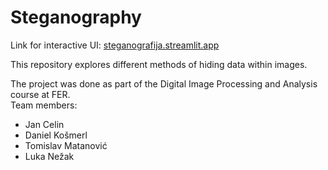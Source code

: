 # Steganography

Link for interactive UI: [steganografija.streamlit.app](https://steganografija.streamlit.app/)

This repository explores different methods of hiding data within images.

The project was done as part of the Digital Image Processing and Analysis course at FER. \
Team members:
- Jan Celin
- Daniel Košmerl
- Tomislav Matanović
- Luka Nežak
